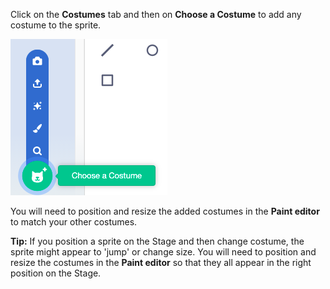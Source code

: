 Click on the **Costumes** tab and then on **Choose a Costume** to add any costume to the sprite. 

![The 'Choose a Costume' menu highlighted.](images/choose-a-costume.png)

You will need to position and resize the added costumes in the **Paint editor** to match your other costumes.


**Tip:** If you position a sprite on the Stage and then change costume, the sprite might appear to 'jump' or change size. You will need to position and resize the costumes in the **Paint editor** so that they all appear in the right position on the Stage.

